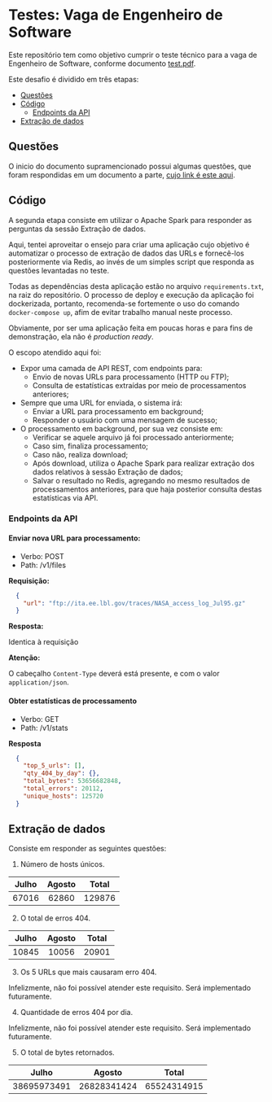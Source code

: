 # Testes: Vaga de Engenheiro de Software

Este repositório tem como objetivo cumprir o teste técnico para a vaga de Engenheiro de Software, conforme documento [test.pdf](doc/test.pdf).

Este desafio é dividido em três etapas:

* [Questões](#questões)
* [Código](#código)
  * [Endpoints da API](#endpoints-da-api)
* [Extração de dados](#extração-de-dados)


## Questões

O inicio do documento supramencionado possui algumas questões, que foram respondidas em um documento a parte, [cujo link é este aqui](doc/answers.md).

## Código

A segunda etapa consiste em utilizar o Apache Spark para responder as perguntas da sessão Extração de dados.

Aqui, tentei aproveitar o ensejo para criar uma aplicação cujo objetivo é automatizar o processo de extração de dados das URLs e fornecê-los posteriormente via Redis, ao invés de um simples script que responda as questões levantadas no teste.

Todas as dependências desta aplicação estão no arquivo `requirements.txt`, na raiz do repositório. O processo de deploy e execução da aplicação foi dockerizada, portanto, recomenda-se fortemente o uso do comando `docker-compose up`, afim de evitar trabalho manual neste processo.

Obviamente, por ser uma aplicação feita em poucas horas e para fins de demonstração, ela não é _production ready_.

O escopo atendido aqui foi:

* Expor uma camada de API REST, com endpoints para:
  * Envio de novas URLs para processamento (HTTP ou FTP);
  * Consulta de estatísticas extraídas por meio de processamentos anteriores;
* Sempre que uma URL for enviada, o sistema irá:
  * Enviar a URL para processamento em background;
  * Responder o usuário com uma mensagem de sucesso;
* O processamento em background, por sua vez consiste em:
  * Verificar se aquele arquivo já foi processado anteriormente;
  * Caso sim, finaliza processamento;
  * Caso não, realiza download;
  * Após download, utiliza o Apache Spark para realizar extração dos dados relativos à sessão Extração de dados;
  * Salvar o resultado no Redis, agregando no mesmo resultados de processamentos anteriores, para que haja posterior consulta destas estatísticas via API.

### Endpoints da API

#### Enviar nova URL para processamento: 

* Verbo: POST 
* Path: /v1/files

**Requisição:**

```json
  {
    "url": "ftp://ita.ee.lbl.gov/traces/NASA_access_log_Jul95.gz"
  }
```

**Resposta:**

Identica à requisição

**Atenção:**

O cabeçalho `Content-Type` deverá está presente, e com o valor `application/json`.

#### Obter estatísticas de processamento

* Verbo: GET
* Path: /v1/stats

**Resposta**

```json
  {
    "top_5_urls": [],
    "qty_404_by_day": {},
    "total_bytes": 53656682848,
    "total_errors": 20112,
    "unique_hosts": 125720
  }
```

## Extração de dados

Consiste em responder as seguintes questões:

1. Número de hosts únicos.

|Julho|Agosto| Total|
|:---:|:----:|:----:|
|67016| 62860|129876|

2. O total de erros 404.

|Julho|Agosto|Total|
|:---:|:----:|:---:|
|10845| 10056|20901|

3. Os 5 URLs que mais causaram erro 404.

Infelizmente, não foi possível atender este requisito. Será implementado futuramente.

4. Quantidade de erros 404 por dia.

Infelizmente, não foi possível atender este requisito. Será implementado futuramente.

5. O total de bytes retornados.

|   Julho   |   Agosto  |   Total   |
|:---------:|:---------:|:---------:|
|38695973491|26828341424|65524314915|
